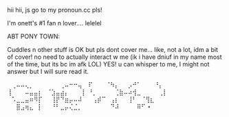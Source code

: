 hii hii, js go to my pronoun.cc pls! 

I'm onett's #1 fan n lover.... lelelel

ABT PONY TOWN:

Cuddles n other stuff is OK but pls dont cover me... like, not a lot, idm a bit of cover!
no need to actually interact w me (ik i have dniuf in my name most of the time, but its bc im afk LOL)
YES! u can whisper to me, I might not answer but I will sure read it.

⠀⢀⠤⠤⢄⡀⠀⠀⠀⠀⠀⠀⢀⠤⠒⠒⢤
⠀⠏⠀⠀⠀⠈⠳⡄⠀⠀⡠⠚⠁⠀⠀⠀⠘⡄
⢸⠀⠀⠀⠤⣤⣤⡆⠀⠈⣱⣤⣴⡄⠀⠀⠀⡇
⠘⡀⠀⠀⠀⠀⢈⣷⠤⠴⢺⣀⠀⠀⠀⠀⢀⡇
⠀⠡⣀⣀⣤⠶⠻⡏⠀⠀⢸⡟⠙⣶⡤⠤⠼
⠀⠀⢠⡾⠉⠀⢠⡆⠀⠀⢸⠃⠀⠈⢻⣆
⠀⠀⣿⣠⢶⣄⠀⡇⠀⠀⠘⠃⣀⡤⢌⣈⡀⠀
⠀⠀⠀⠀⠀⠙⠼⠀⠀⠀⠀⠿⠋  ⋆

















































